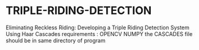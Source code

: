 # TRIPLE-RIDING-DETECTION
Eliminating Reckless Riding: Developing a Triple Riding Detection System Using Haar Cascades
requirements : OPENCV
               NUMPY
the CASCADES file should be in same directory of program
